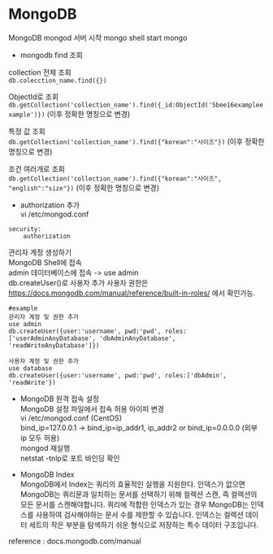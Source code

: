 MongoDB
======================
MongoDB
mongod 서버 시작
mongo shell start
mongo   


* mongodb find 조회

 
collection 전체 조회  
```db.colecction_name.find({})```

ObjectId로 조회  
```db.getCollection('collection_name').find({_id:ObjectId('5bee16exampleexample')})``` (이후 정확한 명칭으로 변경)

특정 값 조회  
```db.getCollection('collection_name').find({"korean":"사이즈"})```   (이후 정확한 명칭으로 변경)
  
조건 여러개로 조회  
```db.getCollection('collection_name').find({"korean":"사이즈", "english":"size"})```  (이후 정확한 명칭으로 변경)

   
* authorization 추가  
vi /etc/mongod.conf
```
security:
    authorization
```
관리자 계정 생성하기  
MongoDB Shell에 접속  
admin 데이터베이스에 접속 -> use admin  
db.createUser()로 사용자 추가 사용자 권한은 https://docs.mongodb.com/manual/reference/built-in-roles/ 에서 확인가능.
```
#example
관리자 계정 및 권한 추가
use admin
db.createUser({user:'username', pwd:'pwd', roles:['userAdminAnyDatabase', 'dbAdminAnyDatabase', 'readWriteAnyDatabase']})

사용자 계정 및 권한 추가
use database
db.createUser({user:'username', pwd:'pwd', roles:['dbAdmin', 'readWrite'})
```   
* MongoDB 원격 접속 설정  
MongoDB 설정 파일에서 접속 허용 아이피 변경  
vi /etc/mongod.conf (CentOS)  
bind_ip=127.0.0.1 -> bind_ip=ip_addr1, ip_addr2 or bind_ip=0.0.0.0 (외부 ip 모두 허용)  
mongod 재실행  
netstat -tnlp로 포트 바인딩 확인
  
* MongoDB Index  
MongoDB에서 Index는 쿼리의 효율적인 실행을 지원한다. 인덱스가 없으면 MongoDB는 쿼리문과 일치하는 문서를 선택하기 위해 컬렉션 스캔, 즉 컬렉션의 모든 문서를 스캔해야합니다.
쿼리에 적합한 인덱스가 있는 경우 MongoDB는 인덱스를 사용하여 검사해야하는 문서 수를 제한할 수 있습니다. 인덱스는 컬렉션 데이터 세트의 작은 부분을 탐색하기 쉬운 형식으로 저장하는
특수 데이터 구조입니다.
  
  
reference : docs.mongodb.com/manual
